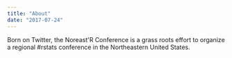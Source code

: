 ```yaml
---
title: "About"
date: "2017-07-24"
---
```


Born on Twitter, the Noreast'R Conference is a grass roots effort to organize a 
regional #rstats conference in the Northeastern United States.
